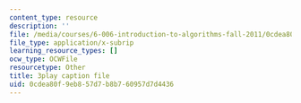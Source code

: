 ```yaml
---
content_type: resource
description: ''
file: /media/courses/6-006-introduction-to-algorithms-fall-2011/0cdea80f9eb857d7b8b760957d7d4436_jZbkToeNK2g.vtt
file_type: application/x-subrip
learning_resource_types: []
ocw_type: OCWFile
resourcetype: Other
title: 3play caption file
uid: 0cdea80f-9eb8-57d7-b8b7-60957d7d4436
---
```


